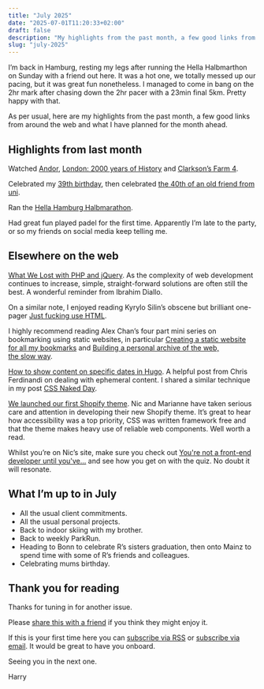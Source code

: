 ```yaml
---
title: "July 2025"
date: "2025-07-01T11:20:33+02:00"
draft: false
description: "My highlights from the past month, a few good links from around the web and what I have planned for the month ahead."
slug: "july-2025"
---
```


I’m back in Hamburg, resting my legs after running the Hella Halbmarthon on Sunday with a friend out here. It was a hot one, we totally messed up our pacing, but it was great fun nonetheless. I managed to come in bang on the 2hr mark after chasing down the 2hr pacer with a 23min final 5km. Pretty happy with that.

As per usual, here are my highlights from the past month, a few good links from around the web and what I have planned for the month ahead.

## Highlights from last month

Watched [Andor](https://www.imdb.com/title/tt9253284/), [London: 2000 years of History](https://www.imdb.com/title/tt9845484/) and [Clarkson’s Farm 4](https://www.imdb.com/title/tt10541088/).

Celebrated my [39th birthday](/now/25-06-16/), then celebrated [the 40th of an old friend from uni](/now/25-06-21/).

Ran the [Hella Hamburg Halbmarathon](/now/25-06-29/).

Had great fun played padel for the first time. Apparently I’m late to the party, or so my friends on social media keep telling me.

## Elsewhere on the web

[What We Lost with PHP and jQuery](https://idiallo.com/blog/what-we-lost-with-php-and-jquery). As the complexity of web development continues to increase, simple, straight-forward solutions are often still the best. A wonderful reminder from Ibrahim Diallo.

On a similar note, I enjoyed reading Kyrylo Silin’s obscene but brilliant one-pager [Just fucking use HTML](https://justfuckingusehtml.com/). 

I highly recommend reading Alex Chan’s four part mini series on bookmarking using static websites, in particular [Creating a static website for all my bookmarks](https://alexwlchan.net/2025/bookmarks-static-site/) and [Building a personal archive of the web, the slow way](https://alexwlchan.net/2025/personal-archive-of-the-web/).

[How to show content on specific dates in Hugo](https://gomakethings.com/how-to-show-content-on-specific-dates-in-hugo/). A helpful post from Chris Ferdinandi on dealing with ephemeral content. I shared a similar technique in my post [CSS Naked Day](https://harrycresswell.com/writing/css-naked-day/).

[We launched our first Shopify theme](https://www.nicchan.me/blog/we-launched-our-first-shopify-theme/). Nic and Marianne have taken serious care and attention in developing their new Shopify theme. It’s great to hear how accessibility was a top priority, CSS was written framework free and that the theme makes heavy use of reliable web components. Well worth a read.

Whilst you’re on Nic’s site, make sure you check out [You're not a front-end developer until you've...](https://www.nicchan.me/blog/youre-not-a-front-end-developer-until-youve/) and see how you get on with the quiz. No doubt it will resonate.

## What I’m up to in July

- All the usual client commitments.
- All the usual personal projects.
- Back to indoor skiing with my brother.
- Back to weekly ParkRun.
- Heading to Bonn to celebrate R’s sisters graduation, then onto Mainz to spend time with some of R’s friends and colleagues.
- Celebrating mums birthday.

## Thank you for reading

Thanks for tuning in for another issue.

Please [share this with a friend](https://harrycresswell.com/newsletter/july-2025) if you think they might enjoy it.

If this is your first time here you can [subscribe via RSS](https://harrycresswell.com/feeds/) or [subscribe via email](https://harrycresswell.us14.list-manage.com/subscribe/post?u=4e8fba8d0ab4a857159c0104e&id=d6ad2b65ca). It would be great to have you onboard.

Seeing you in the next one.

Harry

